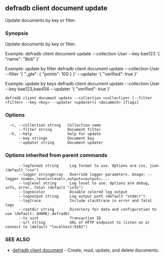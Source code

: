 ## defradb client document update

Update documents by key or filter.

### Synopsis

Update documents by key or filter.
		
Example:
  defradb client document update --collection User --key bae123 '{ "name": "Bob" }'

Example: update by filter
  defradb client document update --collection User --filter '{ "_gte": { "points": 100 } }' --updater '{ "verified": true }'

Example: update by keys
  defradb client document update --collection User --key bae123,bae456 --updater '{ "verified": true }'
		

```
defradb client document update --collection <collection> [--filter <filter> --key <key> --updater <updater>] <document> [flags]
```

### Options

```
  -c, --collection string   Collection name
      --filter string       Document filter
  -h, --help                help for update
      --key strings         Document key
      --updater string      Document updater
```

### Options inherited from parent commands

```
      --logformat string     Log format to use. Options are csv, json (default "csv")
      --logger stringArray   Override logger parameters. Usage: --logger <name>,level=<level>,output=<output>,...
      --loglevel string      Log level to use. Options are debug, info, error, fatal (default "info")
      --lognocolor           Disable colored log output
      --logoutput string     Log output path (default "stderr")
      --logtrace             Include stacktrace in error and fatal logs
      --rootdir string       Directory for data and configuration to use (default: $HOME/.defradb)
      --tx uint              Transaction ID
      --url string           URL of HTTP endpoint to listen on or connect to (default "localhost:9181")
```

### SEE ALSO

* [defradb client document](defradb_client_document.md)	 - Create, read, update, and delete documents.

